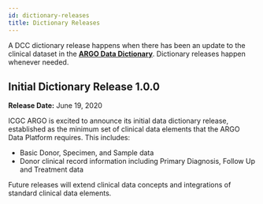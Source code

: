 ```yaml
---
id: dictionary-releases
title: Dictionary Releases
---
```


A DCC dictionary release happens when there has been an update to the clinical dataset in the **[ARGO Data Dictionary](/dictionary)**. Dictionary releases happen whenever needed.

<!---
## Dictionary Release

**Release Date:**

### New Updates

Coming soon.

### Bug Fixes

None to report.
------>

## Initial Dictionary Release 1.0.0

**Release Date:** June 19, 2020

ICGC ARGO is excited to announce its initial data dictionary release, established as the minimum set of clinical data elements that the ARGO Data Platform requires. This includes:

- Basic Donor, Specimen, and Sample data
- Donor clinical record information including Primary Diagnosis, Follow Up and Treatment data

Future releases will extend clinical data concepts and integrations of standard clinical data elements.
